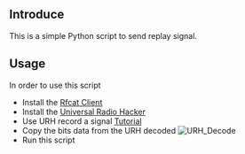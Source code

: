 ## Introduce

This is a simple Python script to send replay signal.

## Usage
In order to use this script
- Install the [Rfcat Client](https://github.com/atlas0fd00m/rfcat#installing-client)
- Install the [Universal Radio Hacker](https://github.com/jopohl/urh#Installation)
- Use URH record a signal [Tutorial](https://m.youtube.com/watch?v=kuubkTDAxwA&list=PLlKjreY6G-1EKKBs9sucMdk8PwzcFuIPB&index=1)
- Copy the bits data from the URH decoded ![URH_Decode](https://www.cdnjson.com/images/2021/04/20/URH-1.png)
- Run this script
